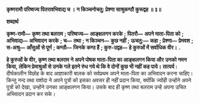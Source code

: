 **कृष्णरामौ परिष्वज्य पितरावभिवाद्य च ।** **न किञ्चनोचतु: प्रेश्णा साश्रुकण्ठौ कुरूद्वह ॥ ३॥** 

**शब्दार्थ** 

**कृष्ण-रामौ—** **कृष्ण तथा बलराम** **; परिष्वज्य—** **आङ्क्षलगन करके** **; पितरौ—** **अपने माता-पिता को** **; अभिवाद्य—** **अभिवादन** **करके** **; च—** **तथा** **; न किञ्चन—** **कुछ नहीं** **; ऊचतु:—** **कहा** **; प्रेश्णा—** **प्रेमवश** **; स-अश्रु—** **आँसुओं से पूर्ण** **; कण्ठौ—** **जिनके** **कण्ठ हैं** **; कुरु-उद्वह—** **हे कुरुओं में सर्वाधिक वीर।** **.** 

**हे कुरुओं के वीर, कृष्ण तथा बलराम ने अपने पोषक माता-पिता का आङ्क्षलगन किया और** **उनको नमन किया, लेकिन प्रेमाश्रुओं से उनके गले इतने रुंध गये थे कि वे दोनों कुछ भी नहीं** **कह पाये।** **तात्पर्य :** दीर्घकालीन विछोह के बाद आज्ञाकारी बालक को सर्वप्रथम अपने माता-पिता का अभिवादन करना चाहिए। किन्तु नन्द तथा यशोदा ने अपने पुत्रों को इसका अवसर ही नहीं प्रदान किया, क्योंकि ज्योंही उन्होंने अपने पुत्रों को देखा, उन्होंने उनका आङ्क्षलगन किया। उसके बाद ही कृष्ण तथा बलराम उन्हें अपना उचित अभिवादन प्रदान कर सके।  